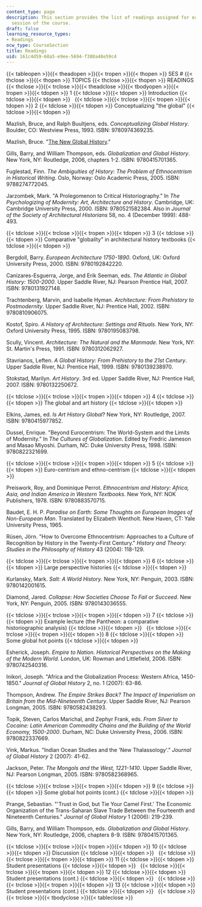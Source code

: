 ```yaml
---
content_type: page
description: This section provides the list of readings assigned for each lecture
  session of the course.
draft: false
learning_resource_types:
- Readings
ocw_type: CourseSection
title: Readings
uid: 161c4d59-68a5-e9ee-5694-f388a48e59c4
---
```

{{< tableopen >}}{{< theadopen >}}{{< tropen >}}{{< thopen >}}
SES #
{{< thclose >}}{{< thopen >}}
TOPICS
{{< thclose >}}{{< thopen >}}
READINGS
{{< thclose >}}{{< trclose >}}{{< theadclose >}}{{< tbodyopen >}}{{< tropen >}}{{< tdopen >}}
1
{{< tdclose >}}{{< tdopen >}}
Introduction
{{< tdclose >}}{{< tdopen >}}
 
{{< tdclose >}}{{< trclose >}}{{< tropen >}}{{< tdopen >}}
2
{{< tdclose >}}{{< tdopen >}}
Conceptualizing "the global"
{{< tdclose >}}{{< tdopen >}}

Mazlish, Bruce, and Ralph Buultjens, eds. *Conceptualizing Global History*. Boulder, CO: Westview Press, 1993. ISBN: 9780974369235.

Mazlish, Bruce. "[The New Global History](https://web.archive.org/web/20080316143613/http://web.mit.edu/newglobalhistory/articles.html)."

Gills, Barry, and William Thompson, eds. *Globalization and Global History*. New York, NY: Routledge, 2006, chapters 1-2. ISBN: 9780415701365.

Fuglestad, Finn. *The Ambiguities of History: The Problem of Ethnocentrism in Historical Writing*. Oslo, Norway: Oslo Academic Press, 2005. ISBN: 9788274772045.

Jarzombek, Mark. "A Prolegomenon to Critical Historiography." In *The Psychologizing of Modernity: Art, Architecture and History*. Cambridge, UK: Cambridge University Press, 2000. ISBN: 9780521582384. Also in *Journal of the Society of Architectural Historians* 58, no. 4 (December 1999): 488-493.

{{< tdclose >}}{{< trclose >}}{{< tropen >}}{{< tdopen >}}
3
{{< tdclose >}}{{< tdopen >}}
Comparative "globality" in architectural history textbooks
{{< tdclose >}}{{< tdopen >}}

Bergdoll, Barry. *European Architecture 1750-1890*. Oxford, UK: Oxford University Press, 2000. ISBN: 9780192842220.

Canizares-Esguerra, Jorge, and Erik Seeman, eds. *The Atlantic in Global History: 1500-2000*. Upper Saddle River, NJ: Pearson Prentice Hall, 2007. ISBN: 9780131927148.

Trachtenberg, Marvin, and Isabelle Hyman. *Architecture: From Prehistory to Postmodernity*. Upper Saddle River, NJ: Prentice Hall, 2002. ISBN: 9780810906075.

Kostof, Spiro. *A History of Architecture: Settings and Rituals*. New York, NY: Oxford University Press, 1995. ISBN: 9780195083798.

Scully, Vincent. *Architecture: The Natural and the Manmade*. New York, NY: St. Martin's Press, 1991. ISBN: 9780312062927.

Stavrianos, Leften. *A Global History: From Prehistory to the 21st Century*. Upper Saddle River, NJ: Prentice Hall, 1999. ISBN: 9780139238970.

Stokstad, Marilyn. *Art History*. 3rd ed. Upper Saddle River, NJ: Prentice Hall, 2007. ISBN: 9780132250672.

{{< tdclose >}}{{< trclose >}}{{< tropen >}}{{< tdopen >}}
4
{{< tdclose >}}{{< tdopen >}}
The global and art history
{{< tdclose >}}{{< tdopen >}}

Elkins, James, ed. *Is Art History Global*? New York, NY: Routledge, 2007. ISBN: 9780415977852.

Dussel, Enrique. "Beyond Eurocentrism: The World-System and the Limits of Modernity." In *The Cultures of Globalization*. Edited by Fredric Jameson and Masao Miyoshi. Durham, NC: Duke University Press, 1998. ISBN: 9780822321699.

{{< tdclose >}}{{< trclose >}}{{< tropen >}}{{< tdopen >}}
5
{{< tdclose >}}{{< tdopen >}}
Euro-centrism and ethno-centrism
{{< tdclose >}}{{< tdopen >}}

Preiswork, Roy, and Dominique Perrot. *Ethnocentrism and History: Africa, Asia, and Indian America in Western Textbooks*. New York, NY: NOK Publishers, 1978. ISBN: 9780883570715.

Baudet, E. H. P. *Paradise on Earth: Some Thoughts on European Images of Non-European Man*. Translated by Elizabeth Wentholt. New Haven, CT: Yale University Press, 1965.

Rüsen, Jörn. "How to Overcome Ethnocentrism: Approaches to a Culture of Recognition by History in the Twenty-First Century." *History and Theory: Studies in the Philosophy of History* 43 (2004): 118-129.

{{< tdclose >}}{{< trclose >}}{{< tropen >}}{{< tdopen >}}
6
{{< tdclose >}}{{< tdopen >}}
Large perspective histories
{{< tdclose >}}{{< tdopen >}}

Kurlansky, Mark. *Salt: A World History*. New York, NY: Penguin, 2003. ISBN: 9780142001615.

Diamond, Jared. *Collapse: How Societies Choose To Fail or Succeed*. New York, NY: Penguin, 2005. ISBN: 9780143036555.

{{< tdclose >}}{{< trclose >}}{{< tropen >}}{{< tdopen >}}
7
{{< tdclose >}}{{< tdopen >}}
Example lecture (the Pantheon: a comparative historiographic analysis)
{{< tdclose >}}{{< tdopen >}}
 
{{< tdclose >}}{{< trclose >}}{{< tropen >}}{{< tdopen >}}
8
{{< tdclose >}}{{< tdopen >}}
Some global hot points
{{< tdclose >}}{{< tdopen >}}

Esherick, Joseph. *Empire to Nation. Historical Perspectives on the Making of the Modern World*. London, UK: Rowman and Littlefield, 2006. ISBN: 9780742540316.

Inikori, Joseph. "Africa and the Globalization Process: Western Africa, 1450-1850." *Journal of Global History* 2, no. 1 (2007): 63-86.

Thompson, Andrew. *The Empire Strikes Back? The Impact of Imperialism on Britain from the Mid-Nineteenth Century*. Upper Saddle River, NJ: Pearson Longman, 2005. ISBN: 9780582438293.

Topik, Steven, Carlos Marichal, and Zephyr Frank, eds. *From Silver to Cocaine: Latin American Commodity Chains and the Building of the World Economy, 1500-2000*. Durham, NC: Duke University Press, 2006. ISBN: 9780822337669.

Vink, Markus. "Indian Ocean Studies and the 'New Thalassology'." *Journal of Global History* 2 (2007): 41-62.

Jackson, Peter. *The Mongols and the West, 1221-1410*. Upper Saddle River, NJ: Pearson Longman, 2005. ISBN: 9780582368965.

{{< tdclose >}}{{< trclose >}}{{< tropen >}}{{< tdopen >}}
9
{{< tdclose >}}{{< tdopen >}}
Some global hot points (cont.)
{{< tdclose >}}{{< tdopen >}}

Prange, Sebastian. "'Trust in God, but Tie Your Camel First.' The Economic Organization of the Trans-Saharan Slave Trade Between the Fourteenth and Nineteenth Centuries." *Journal of Global History* 1 (2006): 219-239.

Gills, Barry, and William Thompson, eds. *Globalization and Global History*. New York, NY: Routledge, 2006, chapters 8-9. ISBN: 9780415701365.

{{< tdclose >}}{{< trclose >}}{{< tropen >}}{{< tdopen >}}
10
{{< tdclose >}}{{< tdopen >}}
Discussion
{{< tdclose >}}{{< tdopen >}}
 
{{< tdclose >}}{{< trclose >}}{{< tropen >}}{{< tdopen >}}
11
{{< tdclose >}}{{< tdopen >}}
Student presentations
{{< tdclose >}}{{< tdopen >}}
 
{{< tdclose >}}{{< trclose >}}{{< tropen >}}{{< tdopen >}}
12
{{< tdclose >}}{{< tdopen >}}
Student presentations (cont.)
{{< tdclose >}}{{< tdopen >}}
 
{{< tdclose >}}{{< trclose >}}{{< tropen >}}{{< tdopen >}}
13
{{< tdclose >}}{{< tdopen >}}
Student presentations (cont.)
{{< tdclose >}}{{< tdopen >}}
 
{{< tdclose >}}{{< trclose >}}{{< tbodyclose >}}{{< tableclose >}}